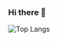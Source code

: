 ### Hi there 👋

![Top Langs](https://github-readme-stats.vercel.app/api/top-langs/?username=Youge0619&layout=compact&theme=tokyonight)

<!--
**Youge0619/Youge0619** is a ✨ _special_ ✨ repository because its `README.md` (this file) appears on your GitHub profile.

Here are some ideas to get you started:

- 🔭 I’m currently working on ...
- 🌱 I’m currently learning ...
- 👯 I’m looking to collaborate on ...
- 🤔 I’m looking for help with ...
- 💬 Ask me about ...
- 📫 How to reach me: ...
- 😄 Pronouns: ...
- ⚡ Fun fact: ...
-->

